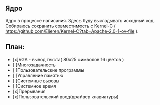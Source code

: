 ## Ядро
Ядро в процессе написания. 
Здесь буду выкладывать исходный код.
Собираюсь сохранить совместимость с Kernel-C ( https://github.com/Elieren/Kernel-C?tab=Apache-2.0-1-ov-file ).

## План:

* [x]VGA - вывод текста( 80x25 символов 16 цветов ) 
* [ ]Многозадачность 
* [ ]Пользовательские программы
* [ ]Управление памятью
* [ ]Системные вызовы
* [ ]Системное время
* [x]Прерывания
* [x]Пользовательский ввод(драйвер клавиатуры) 
